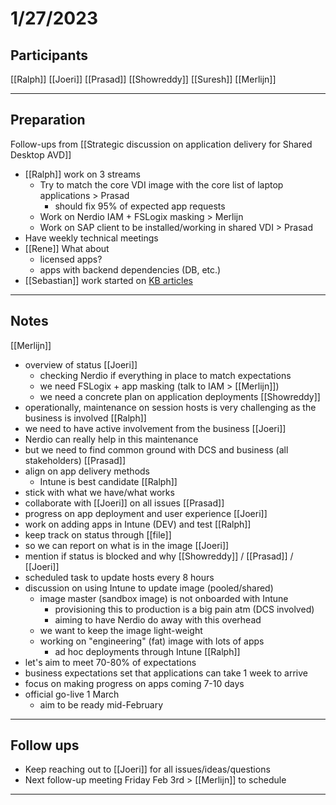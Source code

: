 # 1/27/2023  
 
## Participants 
 
 
[[Ralph]]
[[Joeri]]
[[Prasad]]
[[Showreddy]]
[[Suresh]]
[[Merlijn]]

 
---- 
 
## Preparation 
 
  Follow-ups from [[Strategic discussion on application delivery for Shared Desktop AVD]]
   - [[Ralph]] work on 3 streams
	  - Try to match the core VDI image with the core list of laptop applications > Prasad
		  - should fix 95% of expected app requests
	  - Work on Nerdio IAM + FSLogix masking > Merlijn 
	  - Work on SAP client to be installed/working in shared VDI > Prasad
 - Have weekly technical meetings
 - [[Rene]] What about
	 - licensed apps?
	 - apps with backend dependencies (DB, etc.)
 - [[Sebastian]] work started on [KB articles](https://teams.microsoft.com/l/entity/26bc2873-6023-480c-a11b-76b66605ce8c/_djb2_msteams_prefix_1128389639?context=%7B%22subEntityId%22%3Anull%2C%22channelId%22%3A%2219%3A690a3f3f99e849c0883d7a16e99fcfe1%40thread.tacv2%22%7D&groupId=466563d9-9ebf-46ec-abcd-35ec0b480c03&tenantId=237582ad-3eab-4d44-8688-06ca9f2e613b&allowXTenantAccess=false)
---- 
 
## Notes 
[[Merlijn]]
- overview of status
[[Joeri]] 
  - checking Nerdio if everything in place to match expectations
  - we need FSLogix + app masking (talk to IAM > [[Merlijn]])
  - we need a concrete plan on application deployments
[[Showreddy]] 
- operationally, maintenance on session hosts is very challenging as the business is involved
[[Ralph]]
- we need to have active involvement from the business 
 [[Joeri]] 
 - Nerdio can really help in this maintenance
 - but we need to find common ground with DCS and business (all stakeholders)
 [[Prasad]]
 - align on app delivery methods
	 - Intune is best candidate
[[Ralph]] 
- stick with what we have/what works
- collaborate with [[Joeri]] on all issues
[[Prasad]]
- progress on app deployment and user experience
[[Joeri]]
- work on adding apps in Intune (DEV) and test
[[Ralph]]
- keep track on status through [[file]]
- so we can report on what is in the image
[[Joeri]]
- mention if status is blocked and why
[[Showreddy]] / [[Prasad]] / [[Joeri]]
- scheduled task to update hosts every 8 hours
- discussion on using Intune to update image (pooled/shared)
	- image master (sandbox image) is not onboarded with Intune
		- provisioning this to production is a big pain atm (DCS involved)
		- aiming to have Nerdio do away with this overhead
	- we want to keep the image light-weight
	- working on "engineering" (fat) image with lots of apps
	   + ad hoc deployments through Intune
[[Ralph]]
- let's aim to meet 70-80% of expectations
- business expectations set that applications can take 1 week to arrive
- focus on making progress on apps coming 7-10 days
- official go-live 1 March
	- aim to be ready mid-February

---- 
 
## Follow ups 
 
-  Keep reaching out to [[Joeri]] for all issues/ideas/questions
-  Next follow-up meeting Friday Feb 3rd > [[Merlijn]] to schedule
---- 
 
 